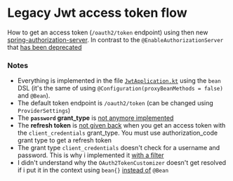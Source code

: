 # Legacy Jwt access token flow

How to get an access token (`/oauth2/token` endpoint) using then new [spring-authorization-server](https://github.com/spring-projects/spring-authorization-server).
In contrast to the `@EnableAuthorizationServer` that [has been deprecated](https://docs.spring.io/spring-security/oauth/site/docs/2.4.0.RELEASE/apidocs/org/springframework/security/oauth2/config/annotation/web/configuration/EnableAuthorizationServer.html) 

### Notes

 * Everything is implemented in the file [`JwtApplication.kt`](src/main/kotlin/com/example/jwt/JwtApplication.kt) using the `bean` DSL (it's the same of using `@Configuration(proxyBeanMethods = false)` and `@Bean`).
 * The default token endpoint is `/oauth2/token` (can be changed using `ProviderSettings`)
 * The **`password` grant_type** is [not anymore implemented](https://github.com/spring-projects/spring-authorization-server/issues/126)
 * The **refresh token** is [not given back](https://github.com/spring-projects/spring-authorization-server/pull/335) when you get an access token with the `client_credentials` grant_type. 
   You must use authorization_code grant type to get a refresh token
 * The grant type `client_credentials` doesn't check for a username and password. This is why i implemented it [with a filter](https://github.com/lucapiccinelli/spring-jwt/blob/f4efd924e708c272715581d88f8277f989e7239f/src/main/kotlin/com/example/jwt/JwtApplication.kt#L77)
 * I didn't understand why the `OAuth2TokenCustomizer` doesn't get resolved if i put it in the context using `bean{}` [instead of](https://github.com/lucapiccinelli/spring-jwt/blob/19228cb560a8a4af61be0ef5d18d73a0bbc232e8/src/main/kotlin/com/example/jwt/JwtApplication.kt#L207) `@Bean` 
